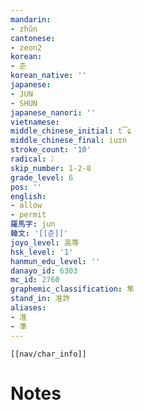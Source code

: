 ```yaml
---
mandarin:
- zhǔn
cantonese:
- zeon2
korean:
- 준
korean_native: ''
japanese:
- JUN
- SHUN
japanese_nanori: ''
vietnamese:
middle_chinese_initial: t͡ɕ
middle_chinese_final: iuɪn
stroke_count: '10'
radical: 冫
skip_number: 1-2-8
grade_level: 6
pos: ''
english:
- allow
- permit
羅馬字: jun
韓文: '[[준]]'
joyo_level: 高等
hsk_level: '1'
hanmun_edu_level: ''
danayo_id: 6303
mc_id: 2760
graphemic_classification: 隼
stand_in: 准許
aliases:
- 准
- 準
---
```

```meta-bind-embed
[[nav/char_info]]
```

# Notes
